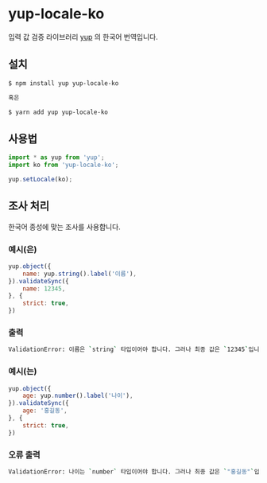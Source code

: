# yup-locale-ko
입력 값 검증 라이브러리 [yup](https://github.com/jquense/yup) 의 한국어 번역입니다.

## 설치
```sh
$ npm install yup yup-locale-ko

혹은

$ yarn add yup yup-locale-ko 
```

## 사용법

```js
import * as yup from 'yup';
import ko from 'yup-locale-ko';

yup.setLocale(ko);
```

## 조사 처리

한국어 종성에 맞는 조사를 사용합니다.

### 예시(은)
```js
yup.object({
	name: yup.string().label('이름'),
}).validateSync({
	name: 12345,
}, {
	strict: true,
})
```

### 출력
```sh
ValidationError: 이름은 `string` 타입이어야 합니다. 그러나 최종 값은 `12345`입니다.
```

### 예시(는)
```js
yup.object({
	age: yup.number().label('나이'),
}).validateSync({
	age: '홍길동',
}, {
	strict: true,
})
```

### 오류 출력
```sh
ValidationError: 나이는 `number` 타입이어야 합니다. 그러나 최종 값은 `"홍길동"`입니다.
```
